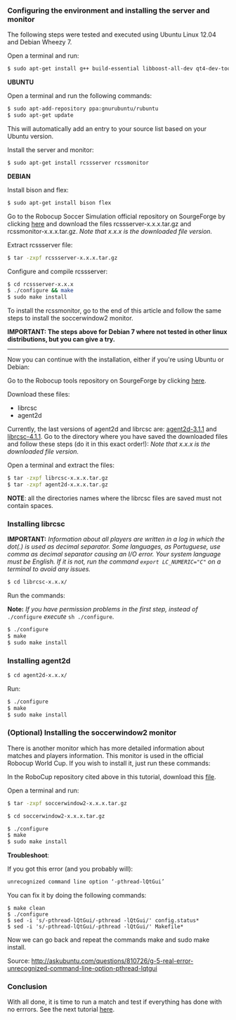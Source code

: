 ### Configuring the environment and installing the server and monitor

The following steps were tested and executed using Ubuntu Linux 12.04 and Debian Wheezy 7.

Open a terminal and run:

```bash
$ sudo apt-get install g++ build-essential libboost-all-dev qt4-dev-tools libaudio-dev libgtk-3-dev libxt-dev
```

**UBUNTU**

Open a terminal and run the following commands:

```bash
$ sudo apt-add-repository ppa:gnurubuntu/rubuntu
$ sudo apt-get update
```
This will automatically add an entry to  your source list based on your Ubuntu version.

Install the server and monitor:
```bash
$ sudo apt-get install rcssserver rcssmonitor
```

**DEBIAN**

Install bison and flex:
```bash
$ sudo apt-get install bison flex
```

Go to the Robocup Soccer Simulation official repository on SourgeForge by clicking [here](http://sourceforge.net/projects/sserver/files/) and download the files rcssserver-x.x.x.tar.gz and rcssmonitor-x.x.x.tar.gz.
_Note that x.x.x is the downloaded file version._

Extract rcssserver file:
```bash
$ tar -zxpf rcssserver-x.x.x.tar.gz
```

Configure and compile rcssserver:
```bash
$ cd rcssserver-x.x.x
$ ./configure && make
$ sudo make install
```

To install the rcssmonitor, go to the end of this article and follow the same steps to install the soccerwindow2 monitor.

**IMPORTANT: The steps above for Debian 7 where not tested in other linux distributions, but you can give a try.**

____________________________________________________________________________________

Now you can continue with the installation, either if you're using Ubuntu or Debian:

Go to the Robocup tools repository on SourgeForge by clicking [here](http://en.sourceforge.jp/projects/rctools/releases/).

Download these files:
- librcsc
- agent2d

Currently, the last versions of agent2d and librcsc are: [agent2d-3.1.1](http://en.sourceforge.jp/projects/rctools/downloads/55186/agent2d-3.1.1.tar.gz/) and [librcsc-4.1.1](http://en.sourceforge.jp/projects/rctools/downloads/51941/librcsc-4.1.0.tar.gz/). Go to the directory where you have saved the downloaded files and follow these steps (do it in this exact order!):  _Note that x.x.x is the downloaded file version._

Open a terminal and extract the files:

```bash
$ tar -zxpf librcsc-x.x.x.tar.gz
$ tar -zxpf agent2d-x.x.x.tar.gz
```

**NOTE**: all the directories names where the librcsc files are saved must not contain spaces.


### Installing librcsc


**IMPORTANT:** _Information about all players are written in a log in which the dot(.) is used as decimal separator. Some languages,  as Portuguese, use comma as decimal separator causing an I/O error. 
Your system language must be English. If it is not, run the command `export LC_NUMERIC="C"` on a terminal to avoid any issues._

```bash 
$ cd librcsc-x.x.x/
```

Run the commands:

**Note:** _If you have permission problems in the first step, instead of_ `./configure` _execute_ `sh ./configure`.

```bash 
$ ./configure
$ make
$ sudo make install
```

### Installing agent2d

```bash 
$ cd agent2d-x.x.x/
```

Run: 

```bash 
$ ./configure
$ make
$ sudo make install
```

### (Optional) Installing the soccerwindow2 monitor

There is another monitor which has more detailed information about matches and players information. This monitor is used in the official Robocup World Cup. If you wish to install it, just run these commands:

In the RoboCup repository cited above in this tutorial, download this [file](http://en.sourceforge.jp/projects/rctools/downloads/51942/soccerwindow2-5.1.0.tar.gz/).

Open a terminal and run:

```bash 
$ tar -zxpf soccerwindow2-x.x.x.tar.gz
```

```bash
$ cd soccerwindow2-x.x.x.tar.gz
```

```bash 
$ ./configure
$ make
$ sudo make install
```

**Troubleshoot**:

If you got this error (and you probably will):
```bash
unrecognized command line option ‘-pthread-lQtGui’
```

You can fix it by doing the following commands:
```
$ make clean
$ ./configure
$ sed -i 's/-pthread-lQtGui/-pthread -lQtGui/' config.status*
$ sed -i 's/-pthread-lQtGui/-pthread -lQtGui/' Makefile*
```
Now we can go back and repeat the commands make and sudo make install.

Source: http://askubuntu.com/questions/810726/g-5-real-error-unrecognized-command-line-option-pthread-lqtgui

### Conclusion

With all done, it is time to run a match and test if everything has done with no errrors. 
See the next tutorial [here](https://github.com/RoboCup2D/tutorial/blob/master/sections/running-a-match-with-agent2d.md).
